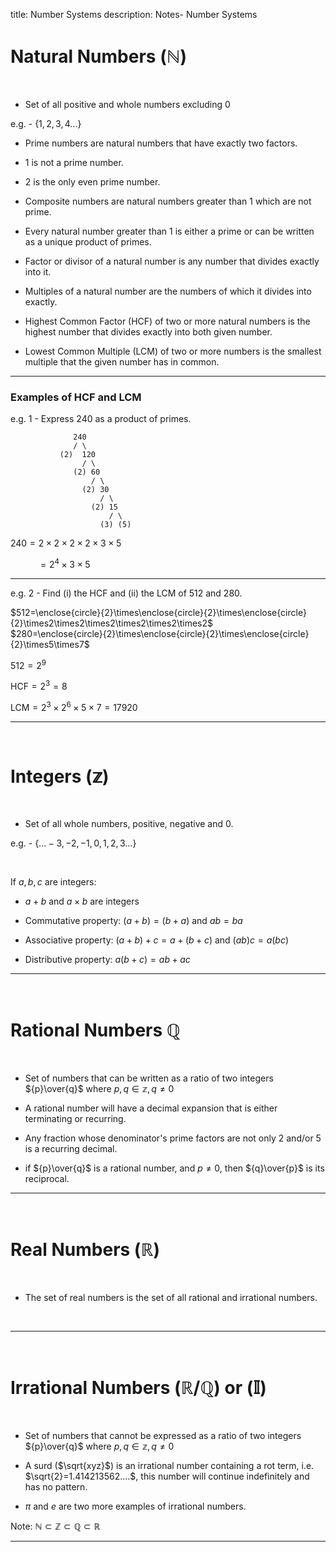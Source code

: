 title: Number Systems
description: Notes- Number Systems

# Natural Numbers ($\mathbb{N}$)

&nbsp;

- Set of all positive and whole numbers excluding $0$&nbsp;

e.g. - {${1,2,3,4 ...}$}

- Prime numbers are natural numbers that have exactly two factors.

- $1$ is not a prime number.

- $2$ is the only even prime number.

- Composite numbers are natural numbers greater than $1$ which are not prime.

- Every natural number greater than $1$ is either a prime or can be written as a unique product of primes.

- Factor or divisor of a natural number is any number that divides exactly into it.

- Multiples of a natural number are the numbers of which it divides into exactly.

- Highest Common Factor (HCF) of two or more natural numbers is the highest number that divides exactly into both given number.

- Lowest Common Multiple (LCM) of two or more numbers is the smallest multiple that the given number has in common.

---
### Examples of HCF and LCM
$\text{e.g. 1 - Express 240 as a product of primes.}$
```
              240
              / \
           (2)  120
                / \
              (2) 60
                  / \
                (2) 30
                    / \
                  (2) 15
                      / \
                    (3) (5)
```
$240 = 2\times2\times2\times2\times3\times5$

&nbsp;&nbsp;&nbsp;&nbsp;&nbsp;&nbsp;&nbsp;&nbsp;&nbsp;&nbsp;&nbsp;$=2^4\times3\times5$

---

$\text{e.g. 2 - Find (i) the HCF and (ii) the LCM of 512 and 280.}$

$512=\enclose{circle}{2}\times\enclose{circle}{2}\times\enclose{circle}{2}\times2\times2\times2\times2\times2\times2$ &nbsp;&nbsp;&nbsp;&nbsp;&nbsp;&nbsp;&nbsp;&nbsp;&nbsp;&nbsp;&nbsp; $280=\enclose{circle}{2}\times\enclose{circle}{2}\times\enclose{circle}{2}\times5\times7$

$512=2^9$

$\text{HCF}=2^3=8$

$\text{LCM}=2^3\times2^6\times5\times7=17920$

---
&nbsp;

# Integers ($\mathbb{z}$)

&nbsp;

- Set of all whole numbers, positive, negative and $0$.

e.g. - {${... -3,-2,-1,0,1,2,3 ...}$}

&nbsp;

If $a,b,c$ are integers:

- $a+b$ and $a \times b$ are integers

- Commutative property: $(a+b) = (b+a)$ and $ab=ba$

- Associative property: $(a+b)+c=a+(b+c)$ and $(ab)c=a(bc)$

- Distributive property: $a(b+c)=ab+ac$

---
&nbsp;

# Rational Numbers $\mathbb{Q}$

&nbsp;

- Set of numbers that can be written as a ratio of two integers ${p}\over{q}$ where $p,q\in\mathbb{z},q\neq0$

- A rational number will have a decimal expansion that is either terminating or recurring.

- Any fraction whose denominator's prime factors are not only $2$ and/or $5$ is a recurring decimal.

- if ${p}\over{q}$ is a rational number, and $p\neq0$, then ${q}\over{p}$ is its reciprocal.

---
&nbsp;

# Real Numbers ($\mathbb{R}$)

&nbsp;

- The set of real numbers is the set of all rational and irrational numbers.

&nbsp;

---
&nbsp;

# Irrational Numbers ($\mathbb{R}/\mathbb{Q}$) or ($\mathbb{I}$)

&nbsp;

- Set of numbers that cannot be expressed as a ratio of two integers ${p}\over{q}$ where $p,q\in\mathbb{z},q\neq0$

- A surd ($\sqrt{xyz}$) is an irrational number containing a rot term, i.e. $\sqrt{2}=1.414213562....$, this number will continue indefinitely and has no pattern.

-  $\pi$ and $e$ are two more examples of irrational numbers.

Note: $\mathbb{N}\subset\mathbb{Z}\subset\mathbb{Q}\subset\mathbb{R}$

---
